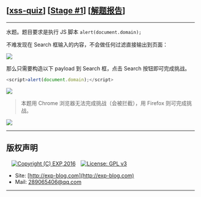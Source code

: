 ## [[xss-quiz](http://xss-quiz.int21h.jp/)] [[Stage #1](http://xss-quiz.int21h.jp)] [[解题报告](http://exp-blog.com/2019/05/29/pid-3847/)]

------

水题。题目要求是执行 JS 脚本 `alert(document.domain);`

不难发现在 Search 框输入的内容，不会做任何过滤直接输出到页面：

![](https://github.com/lyy289065406/CTF-Solving-Reports/blob/master/xss-quiz/Stage%20%231/imgs/01.png)

那么只需要构造以下 payload 到 Search 框，点击 Search 按钮即可完成挑战。

```javascript
<script>alert(document.domain);</script>
```

![](https://github.com/lyy289065406/CTF-Solving-Reports/blob/master/xss-quiz/Stage%20%231/imgs/02.png)

> 本题用 Chrome 浏览器无法完成挑战（会被拦截），用 Firefox 则可完成挑战。

![](https://github.com/lyy289065406/CTF-Solving-Reports/blob/master/xss-quiz/Stage%20%231/imgs/03.png)

------

## 版权声明

　[![Copyright (C) EXP,2016](https://img.shields.io/badge/Copyright%20(C)-EXP%202016-blue.svg)](http://exp-blog.com)　[![License: GPL v3](https://img.shields.io/badge/License-GPL%20v3-blue.svg)](https://www.gnu.org/licenses/gpl-3.0)
  

- Site: [http://exp-blog.com](http://exp-blog.com) 
- Mail: <a href="mailto:289065406@qq.com?subject=[EXP's Github]%20Your%20Question%20（请写下您的疑问）&amp;body=What%20can%20I%20help%20you?%20（需要我提供什么帮助吗？）">289065406@qq.com</a>


------
